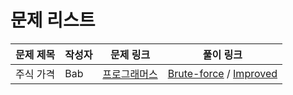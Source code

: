 # 문제 리스트

|문제 제목|작성자|문제 링크|풀이 링크|
|-------|----|-------|------|
|주식 가격|Bab|[프로그래머스](https://programmers.co.kr/learn/courses/30/lessons/42584)|[Brute-force](https://github.com/life-is-awesome/algorithm-study/blob/cenibee/%EC%8A%A4%ED%83%9D/%EB%AC%B8%EC%A0%9C/%EC%A3%BC%EC%8B%9D%EA%B0%80%EA%B2%A9/solution1.py) / [Improved](https://github.com/life-is-awesome/algorithm-study/blob/cenibee/%EC%8A%A4%ED%83%9D/%EB%AC%B8%EC%A0%9C/%EC%A3%BC%EC%8B%9D%EA%B0%80%EA%B2%A9/solution2.py)|